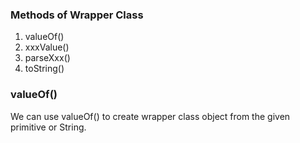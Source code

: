 ### Methods of Wrapper Class
1. valueOf()
2. xxxValue()
3. parseXxx()
4. toString()

### valueOf() 
We can use valueOf() to create wrapper class object from the given primitive or String.
